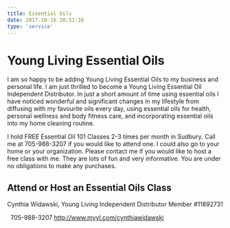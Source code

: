 ```yaml
---
title: Essential Oils
date: 2017-10-16 20:51:16
type: 'service'
---
```


# Young Living Essential Oils

I am so happy to be adding Young Living Essential Oils to my business and personal life. I am just thrilled to become a Young Living Essential Oil Independent Distributor.  In just a short amount of time using essential oils I have noticed wonderful and significant changes in my lifestyle from diffusing with my favourite oils every day, using essential oils for health, personal wellness and body fitness care, and incorporating essential oils into my home cleaning routine.

I hold FREE Essential Oil 101 Classes 2-3 times per month in Sudbury. Call me at 705-988-3207 if you would like to attend one. I could also go to your home or your organization. Please contact me if you would like to host a free class with me. They are lots of fun and very informative. You are under no obligations to make any purchases.

## Attend or Host an Essential Oils Class

Cynthia Widawski, Young Living Independent Distributor Member #11892731

<i class="fa fa-phone" aria-hidden="true"></i>&nbsp; 705-988-3207
http://www.myyl.com/cynthiawidawski

